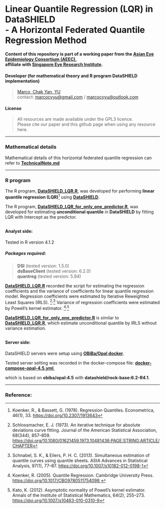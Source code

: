 # Linear Quantile Regression (LQR) in DataSHIELD <br>- A Horizontal Federated Quantile Regression Method

**Content of this repository is part of a working paper from the [Asian Eye Epidemiology Consortium (AEEC)](https://www.snec.com.sg/research-innovation/research-groups-platforms/research-groups/ocular-epidemiology), <br>affiliate with [Singapore Eye Research Institute](https://www.snec.com.sg/research-innovation/about-seri).**

#### Developer (for mathematical theory and R program DataSHIELD implementation)

> [Marco, Chak Yan, YU](https://www.linkedin.com/in/marcocyyu/) <br>
> contact: [marcocyyu@gmail.com](mailto:marcocyyu@gmail.com) / [marcocyyu@outlook.com](mailto:marcocyyu@outlook.com) <br>

#### License

> All resources are made available under the GPL3 licence. <br>
> Please cite our paper and this github page when using any resource here. <br>

***

### Mathematical details

Mathematical details of this horizontal federated quantile regression can refer to **[TechnicalNote.md](TechnicalNote.md)**

***

### R program

The R program, **[DataSHIELD_LQR.R](DataSHIELD_LQR.R)**, was developed for performing **linear quantile regression (LQR)**[^1] using **[DataSHIELD](https://datashield.org/)**.

The R program, **[DataSHIELD_LQR_for_only_one_predictor.R](DataSHIELD_LQR_for_only_one_predictor.R)**, was developed for estimating **unconditional quantile** in **DataSHIELD** by fitting LQR with Intercept as the predictor.

##

#### Analyst side:

Tested in R version 4.1.2

##### Packages required:

> **DSI** (tested version: 1.5.0) <br>
> **dsBaseClient** (tested version: 6.2.0) <br>
> **quantreg** (tested version: 5.94) <br>

**[DataSHIELD_LQR.R](DataSHIELD_LQR.R)** recorded the script for estimating the regression coefficients and the variance of coefficients for linear quantile regression model. 
Regression coefficients were estimated by Iterative Reweighted Least Squares (IRLS). [^2]<sup>,</sup>[^3] 
Variance of regression coefficients were estimated by Powell’s kernel estimator. [^4]<sup>,</sup>[^5] 

**[DataSHIELD_LQR_for_only_one_predictor.R](DataSHIELD_LQR_for_only_one_predictor.R)** is similar to **[DataSHIELD_LQR.R](DataSHIELD_LQR.R)**,
which estimate unconditional quantile by IRLS without variance estimation.

##

#### Server side:

DataSHIELD servers were setup using **[OBiBa/Opal docker](https://github.com/obiba/docker-opal)**.

Tested server setting was recorded in the docker-compose file: **[docker-compose-opal-4.5.yml](docker-compose-opal-4.5.yml)**,

which is based on **obiba/opal:4.5** with **datashield/rock-base:6.2-R4.1**.

***

### Reference:

[^1]: Koenker, R., & Bassett, G. (1978). Regression Quantiles. Econometrica, 46(1), 33. https://doi.org/10.2307/1913643

[^2]: Schlossmacher, E. J. (1973). An iterative technique for absolute deviations curve fitting. Journal of the American Statistical Association, 68(344), 857–859. https://doi.org/10.1080/01621459.1973.10481436;PAGE:STRING:ARTICLE/CHAPTER

[^3]: Schnabel, S. K., & Eilers, P. H. C. (2013). Simultaneous estimation of quantile curves using quantile sheets. AStA Advances in Statistical Analysis, 97(1), 77–87. https://doi.org/10.1007/s10182-012-0198-1 

[^4]: Koenker, R. (2005). Quantile Regression. Cambridge University Press. https://doi.org/10.1017/CBO9780511754098 

[^5]: Kato, K. (2012). Asymptotic normality of Powell’s kernel estimator. Annals of the Institute of Statistical Mathematics, 64(2), 255–273. https://doi.org/10.1007/s10463-010-0310-9 
